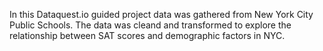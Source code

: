 In this Dataquest.io guided project data was gathered from New York City Public Schools. The data was cleand and transformed
to explore the relationship between SAT scores and demographic factors in NYC. 
